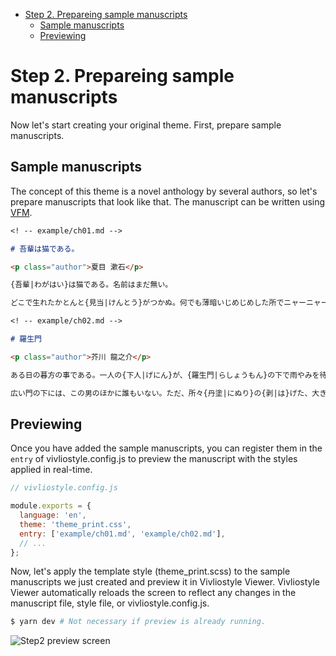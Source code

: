 <!-- START doctoc generated TOC please keep comment here to allow auto update -->
<!-- DON'T EDIT THIS SECTION, INSTEAD RE-RUN doctoc TO UPDATE -->

- [Step 2. Prepareing sample manuscripts](#step-2-prepareing-sample-manuscripts)
  - [Sample manuscripts](#sample-manuscripts)
  - [Previewing](#previewing)

<!-- END doctoc generated TOC please keep comment here to allow auto update -->

# Step 2. Prepareing sample manuscripts

Now let's start creating your original theme. First, prepare sample manuscripts.

## Sample manuscripts

The concept of this theme is a novel anthology by several authors, so let's prepare manuscripts that look like that. The manuscript can be written using [VFM](https://github.com/vivliostyle/vfm).

```markdown {highlight: ['3-9']}
<! -- example/ch01.md -->

# 吾輩は猫である。

<p class="author">夏目 漱石</p>

{吾輩|わがはい}は猫である。名前はまだ無い。

どこで生れたかとんと{見当|けんとう}がつかぬ。何でも薄暗いじめじめした所でニャーニャー泣いていた事だけは記憶している。吾輩はここで始めて人間というものを見た。しかもあとで聞くとそれは書生という人間中で一番{獰悪|どうあく}な種族であったそうだ。この書生というのは時々我々を{捕|つかま}えて{煮|に}て食うという話である。しかしその当時は何という考もなかったから別段恐しいとも思わなかった。ただ彼の{掌|てのひら}に載せられてスーと持ち上げられた時何だかフワフワした感じがあったばかりである。掌の上で少し落ちついて書生の顔を見たのがいわゆる人間というものの{見始|みはじめ}であろう。この時妙なものだと思った感じが今でも残っている。第一毛をもって装飾されべきはずの顔がつるつるしてまるで{薬缶|やかん}だ。その{後|ご}猫にもだいぶ{逢|あ}ったがこんな{片輪|かたわ}には一度も{出会|でく}わした事がない。のみならず顔の真中があまりに突起している。そうしてその穴の中から時々ぷうぷうと{煙|けむり}を吹く。どうも{咽|む}せぽくて実に弱った。これが人間の飲む{煙草|たばこ}というものである事はようやくこの頃知った。
```

```markdown {highlight: ['3-9']}
<! -- example/ch02.md -->

# 羅生門

<p class="author">芥川 龍之介</p>

ある日の暮方の事である。一人の{下人|げにん}が、{羅生門|らしょうもん}の下で雨やみを待っていた。

広い門の下には、この男のほかに誰もいない。ただ、所々{丹塗|にぬり}の{剥|は}げた、大きな{円柱|まるばしら}に、{蟋蟀|きりぎりす}が一匹とまっている。羅生門が、{朱雀大路|すざくおおじ}にある以上は、この男のほかにも、雨やみをする{市女笠|いちめがさ}や{揉烏帽子|もみえぼし}が、もう二三人はありそうなものである。それが、この男のほかには誰もいない。
```

## Previewing

Once you have added the sample manuscripts, you can register them in the `entry` of vivliostyle.config.js to preview the manuscript with the styles applied in real-time.

```js {highlight:[3,'5-9']}
// vivliostyle.config.js

module.exports = {
  language: 'en',
  theme: 'theme_print.css',
  entry: ['example/ch01.md', 'example/ch02.md'],
  // ...
};
```

Now, let's apply the template style (theme_print.scss) to the sample manuscripts we just created and preview it in Vivliostyle Viewer. Vivliostyle Viewer automatically reloads the screen to reflect any changes in the manuscript file, style file, or vivliostyle.config.js.

```bash
$ yarn dev # Not necessary if preview is already running.
```

![Step2 preview screen](./assets/step2.png)
